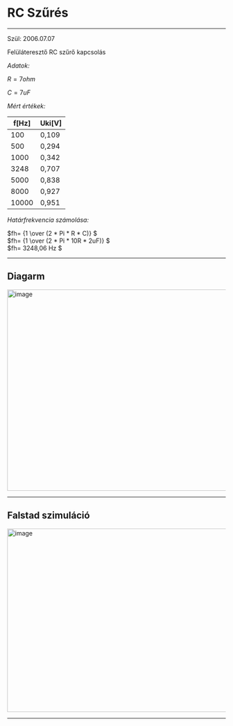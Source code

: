 # RC Szűrés
---

Szül: 2006.07.07

Felüláteresztő RC szűrő kapcsolás

*Adatok:*

$R = 7 ohm$

$C = 7 uF$

*Mért értékek:*

|f[Hz]|Uki[V]|
|----|----|
|100|0,109|
|500|0,294|
|1000|0,342|
|3248|0,707|
|5000|0,838|
|8000|0,927|
|10000|0,951|

*Határfrekvencia számolása:*

$fh= {1 \over (2 * Pi * R * C)} $   
$fh= {1 \over (2 * Pi * 10R * 2uF)} $   
$fh= 3248,06 Hz $

---

## Diagarm

<img width="754" height="463" alt="image" src="https://github.com/user-attachments/assets/3355917d-e06d-45fd-9e2a-b8bd6a1b928a" />

---

## Falstad szimuláció

<img width="760" height="422" alt="image" src="https://github.com/user-attachments/assets/2f1de2c4-d15c-4d04-8919-e6de3481b25c" />

---
